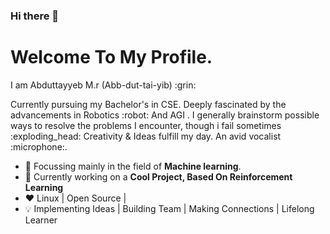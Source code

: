 ### Hi there 👋
# Welcome To My Profile.

<p>I am Abduttayyeb M.r (Abb-dut-tai-yib) :grin:</p>
<p>Currently pursuing my Bachelor's in CSE. Deeply fascinated by the advancements in Robotics :robot: And AGI . I generally brainstorm possible ways to resolve the problems I encounter, though i fail sometimes :exploding_head: Creativity & Ideas fulfill my day. An avid vocalist :microphone:.

- 🌱 Focussing mainly in the field of **Machine learning**.
- :telescope: Currently working on a **Cool Project, Based On Reinforcement Learning**
- :heart: Linux | Open Source | 
- :bulb: Implementing Ideas | Building Team | Making Connections | Lifelong Learner



